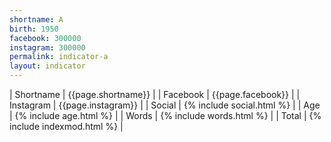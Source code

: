 ```yaml
---
shortname: A
birth: 1950
facebook: 300000
instagram: 300000
permalink: indicator-a
layout: indicator
---
```


| Shortname | {{page.shortname}} |
| Facebook | {{page.facebook}} |
| Instagram | {{page.instagram}} |
| Social | {% include social.html %} |
| Age | {% include age.html %} |
| Words | {% include words.html %} |
| Total | {% include indexmod.html %} |
